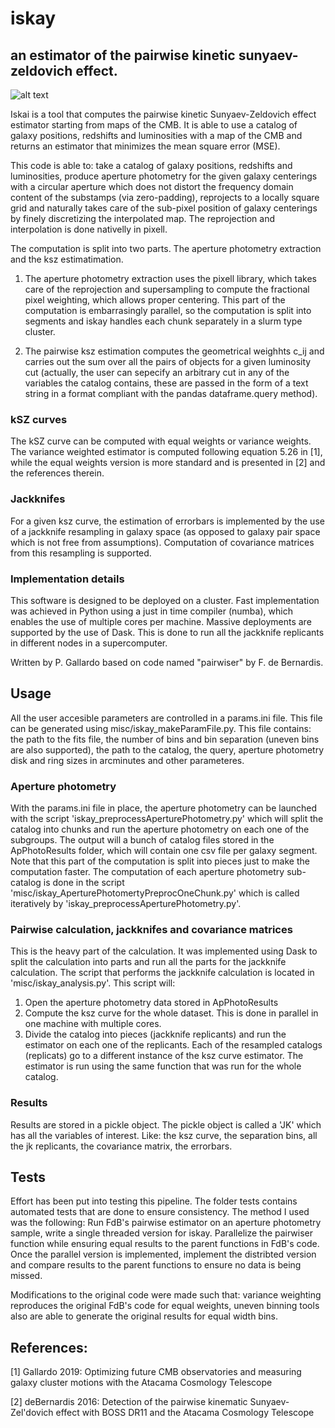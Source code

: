 # iskay
## an estimator of the pairwise kinetic sunyaev-zeldovich effect.

![alt text](https://raw.githubusercontent.com/patogallardo/iskay/master/imgs/cover.PNG "ksz diagram")

Iskai is a tool that computes the pairwise kinetic Sunyaev-Zeldovich effect estimator starting from maps of the CMB. It is able to use a catalog of galaxy positions, redshifts and luminosities with a map of the CMB and returns an estimator that minimizes the mean square error (MSE).

This code is able to: take a catalog of galaxy positions, redshifts and luminosities, produce aperture photometry for the given galaxy centerings with a circular aperture  which does not distort the frequency domain content of the substamps (via zero-padding), reprojects to a locally square grid and naturally takes care of the sub-pixel position of galaxy centerings by finely discretizing the interpolated map. The reprojection and interpolation is done nativelly in pixell.

The computation is split into two parts. The aperture photometry extraction and the ksz estimatimation.

1) The aperture photometry extraction uses the pixell library, which takes care of the reprojection and supersampling to compute the fractional pixel weighting, which allows proper centering. This part of the computation is embarrasingly parallel, so the computation is split into segments and iskay handles each chunk separately in a slurm type cluster.

2) The pairwise ksz estimation computes the geometrical weighhts c_ij and carries out the sum over all the pairs of objects for a given luminosity cut (actually, the user can sepecify an arbitrary cut in any of the variables the catalog contains, these are passed in the form of a text string in a format compliant with the pandas dataframe.query method). 

### kSZ curves

The kSZ curve can be computed with equal weights or variance weights. The variance weighted estimator is computed following equation 5.26 in [1], while the equal weights version is more standard and is presented in [2] and the references therein.

### Jackknifes
For a given ksz curve, the estimation of errorbars is implemented by the use of a jackknife resampling in galaxy space (as opposed to galaxy pair space which is not free from assumptions). Computation of covariance matrices from this resampling is supported. 

### Implementation details
This software is designed to be deployed on a cluster. Fast implementation was achieved in Python using a just in time compiler (numba), which enables the use of multiple cores per machine. Massive deployments are supported by the use of Dask. This is done to run all the jackknife replicants in different nodes in a supercomputer.

Written by P. Gallardo based on code named "pairwiser" by F. de Bernardis.

## Usage

All the user accesible parameters are controlled in a params.ini file. This file can be generated using misc/iskay_makeParamFile.py. This file contains: the path to the fits file, the number of bins and bin separation (uneven bins are also supported), the path to the catalog, the query, aperture photometry disk and ring sizes in arcminutes and other parameteres.

### Aperture photometry
With the params.ini file in place, the aperture photometry can be launched with the script 'iskay_preprocessAperturePhotometry.py' which will split the catalog into chunks and run the aperture photometry on each one of the subgroups. The output will a bunch of catalog files stored in the ApPhotoResults folder, which will contain one csv file per galaxy segment. Note that this part of the computation is split into pieces just to make the computation faster. The computation of each aperture photometry sub-catalog is done in the script 'misc/iskay_AperturePhotomertyPreprocOneChunk.py' which is called iteratively by 'iskay_preprocessAperturePhotometry.py'.

### Pairwise calculation, jackknifes and covariance matrices

This is the heavy part of the calculation. It was implemented using Dask to split the calculation into parts and run all the parts for the jackknife calculation. The script that performs the jackknife calculation is located in 'misc/iskay_analysis.py'. This script will:

1) Open the aperture photometry data stored in ApPhotoResults
2) Compute the ksz curve for the whole dataset. This is done in parallel in one machine with multiple cores.
3) Divide the catalog into pieces (jackknife replicants) and run the estimator on each one of the replicants. Each of the resampled catalogs (replicats) go to a different instance of the ksz curve estimator. The estimator is run using the same function that was run for the whole catalog.

### Results

Results are stored in a pickle object. The pickle object is called a 'JK' which has all the variables of interest. Like: the ksz curve, the separation bins, all the jk replicants, the covariance matrix, the errorbars.

## Tests

Effort has been put into testing this pipeline. The folder tests contains automated tests that are done to ensure consistency. The method I used was the following: Run FdB's pairwise estimator on an aperture photometry sample, write a single threaded version for iskay. Parallelize the pairwiser function while ensuring equal results to the parent functions in FdB's code. Once the parallel version is implemented, implement the distribted version and compare results to the parent functions to ensure no data is being missed.

Modifications to the original code were made such that: variance weighting reproduces the original FdB's code for equal weights, uneven binning tools also are able to generate the original results for equal width bins.

## References:
[1] Gallardo 2019: Optimizing future CMB observatories and measuring galaxy cluster motions with the Atacama Cosmology Telescope

[2] deBernardis 2016: Detection of the pairwise kinematic Sunyaev-Zel'dovich effect with BOSS DR11 and the Atacama Cosmology Telescope
